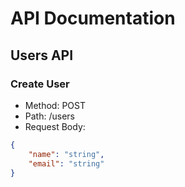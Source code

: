 # API Documentation

## Users API

### Create User
- Method: POST
- Path: /users
- Request Body:
```json
{
    "name": "string",
    "email": "string"
}
